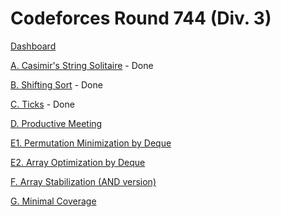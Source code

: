 # Codeforces Round 744 (Div. 3)

[Dashboard](https://codeforces.com/contest/1579)

[A. Casimir's String Solitaire](https://codeforces.com/contest/1579/problem/A) - Done

[B. Shifting Sort](https://codeforces.com/contest/1579/problem/B) - Done

[C. Ticks](https://codeforces.com/contest/1579/problem/C) - Done

[D. Productive Meeting](https://codeforces.com/contest/1579/problem/D)

[E1. Permutation Minimization by Deque](https://codeforces.com/contest/1579/problem/E1)

[E2. Array Optimization by Deque](https://codeforces.com/contest/1579/problem/E2)

[F. Array Stabilization (AND version)](https://codeforces.com/contest/1579/problem/F)

[G. Minimal Coverage](https://codeforces.com/contest/1579/problem/G)
